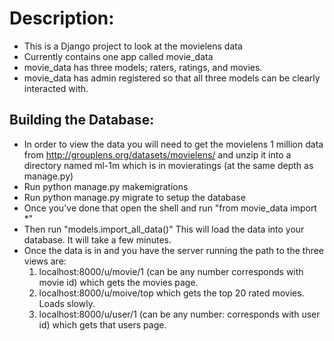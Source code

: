 # Description:

* This is a Django project to look at the movielens data
* Currently contains one app called movie_data
* movie_data has three models; raters, ratings, and movies.
* movie_data has admin registered so that all three models can be clearly interacted with.

## Building the Database:

* In order to view the data you will need to get the movielens 1 million data from http://grouplens.org/datasets/movielens/ and unzip it into a directory named ml-1m which is in movieratings (at the same depth as manage.py)
* Run python manage.py makemigrations
* Run python manage.py migrate to setup the database
* Once you've done that open the shell and run "from movie_data import \*"
* Then run "models.import_all_data()" This will load the data into your database.  It will take a few minutes.
* Once the data is in and you have the server running the path to the three views are:
  1. localhost:8000/u/movie/1 (can be any number corresponds with movie id) which gets the movies page.
  1. localhost:8000/u/moive/top which gets the top 20 rated movies. Loads slowly.
  1. localhost:8000/u/user/1 (can be any number: corresponds with user id) which gets that users page.

